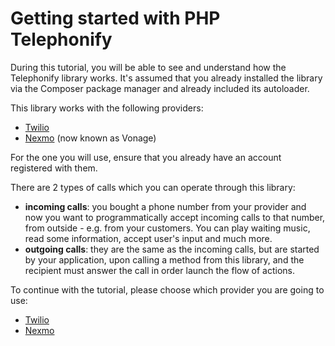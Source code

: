 # Getting started with PHP Telephonify

During this tutorial, you will be able to see and understand how the Telephonify library works. 
It's assumed that you already installed the library via the Composer package manager and already included its autoloader.

This library works with the following providers:
* [Twilio](https://twilio.com)
* [Nexmo](https://nexmo.com) (now known as Vonage)

For the one you will use, ensure that you already have an account registered with them.

There are 2 types of calls which you can operate through this library:
* **incoming calls**: you bought a phone number from your provider and now you want to programmatically accept incoming calls to that number, from outside - e.g. from your customers. You can play waiting music, read some information, accept user's input and much more.
* **outgoing calls**: they are the same as the incoming calls, but are started by your application, upon calling a method from this library, and the recipient must answer the call in order launch the flow of actions.

To continue with the tutorial, please choose which provider you are going to use:

* [Twilio](first_app_twilio_02.md)
* [Nexmo](first_app_nexmo_02.md)
